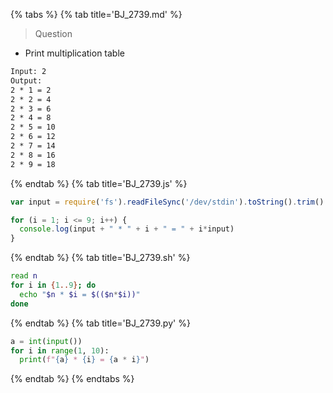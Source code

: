 {% tabs %}
{% tab title='BJ_2739.md' %}

> Question

* Print multiplication table

```txt
Input: 2
Output:
2 * 1 = 2
2 * 2 = 4
2 * 3 = 6
2 * 4 = 8
2 * 5 = 10
2 * 6 = 12
2 * 7 = 14
2 * 8 = 16
2 * 9 = 18
```

{% endtab %}
{% tab title='BJ_2739.js' %}

```js
var input = require('fs').readFileSync('/dev/stdin').toString().trim()

for (i = 1; i <= 9; i++) {
  console.log(input + " * " + i + " = " + i*input)
}
```

{% endtab %}
{% tab title='BJ_2739.sh' %}

```sh
read n
for i in {1..9}; do
  echo "$n * $i = $(($n*$i))"
done
```

{% endtab %}
{% tab title='BJ_2739.py' %}

```py
a = int(input())
for i in range(1, 10):
  print(f"{a} * {i} = {a * i}")
```

{% endtab %}
{% endtabs %}
